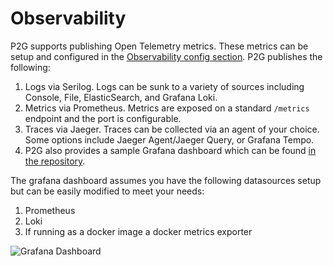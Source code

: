 
# Observability

P2G supports publishing Open Telemetry metrics. These metrics can be setup and configured in the [Observability config section](configuration/json.md#observability-config). P2G publishes the following:

1. Logs via Serilog. Logs can be sunk to a variety of sources including Console, File, ElasticSearch, and Grafana Loki.
1. Metrics via Prometheus. Metrics are exposed on a standard `/metrics` endpoint and the port is configurable.
1. Traces via Jaeger. Traces can be collected via an agent of your choice. Some options include Jaeger Agent/Jaeger Query, or Grafana Tempo.
1. P2G also provides a sample Grafana dashboard which can be found [in the repository](https://github.com/philosowaffle/peloton-to-garmin/tree/master/grafana).

The grafana dashboard assumes you have the following datasources setup but can be easily modified to meet your needs:

1. Prometheus
1. Loki
1. If running as a docker image a docker metrics exporter

![Grafana Dashboard](https://github.com/philosowaffle/peloton-to-garmin/raw/master/images/grafana_dashboard.png?raw=true "Grafana Dashboard")
